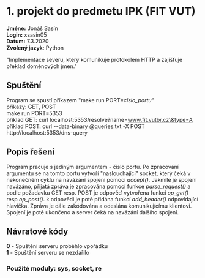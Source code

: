 # 1. projekt do predmetu IPK (FIT VUT)
**Jméne:** Jonáš Sasín  
**Login:** xsasin05  
**Datum:** 7.3.2020  
**Zvolený jazyk**: Python  

"Implementace severu, který komunikuje protokolem HTTP a zajišťuje překlad doménových jmen."

## Spuštění
Program se spustí příkazem "make run PORT=*cislo_portu*"  
příkazy: GET, POST  
make run PORT=5353  
příklad GET: curl localhost:5353/resolve?name=www.fit.vutbr.cz\&type=A  
příklad POST: curl --data-binary @queries.txt -X POST http://localhost:5353/dns-query  

## Popis řešení
Program pracuje s jediným argumentem - číslo portu. Po zpracování argumentu se na tomto portu vytvoří "naslouchající" socket, který čeká v nekonečném cyklu na navázání spojení pomocí *accept()*. Jakmile je spojení navázáno, přijatá zpráva je zpracována pomocí funkce *parse_request()* a podle požadavku GET resp. POST je odpověď vytvořena funkcí *op_get()* resp *op_post()*. k odpovědi je poté přidána funkcí *add_header()* odpovídající hlavička. Zpráva je dále zakódována a odeslána komunikujícímu klientovi. Spojení je poté ukončeno a server čeká na navázání dalšího spojení.

## Návratové kódy
**0** - Spuštění serveru proběhlo vpořádku  
**1** - Spuštění serveru se nezdařilo

### Použité moduly: sys, socket, re



